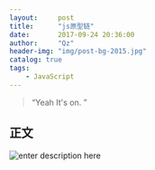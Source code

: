```yaml
---
layout:     post
title:      "js原型链"
date:       2017-09-24 20:36:00
author:     "Qz"
header-img: "img/post-bg-2015.jpg"
catalog: true
tags:
    - JavaScript
---
```


> “Yeah It's on. ”


## 正文

![enter description here][1]


  [1]: http://ww1.sinaimg.cn/large/0060lm7Tly1fjuz4jz285j30s90lmgo7.jpg